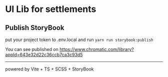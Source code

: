 # UI Lib for settlements 

## Publish StoryBook
put your project token to .env.local and run `yarn run storybook:publish`

You can see published on https://www.chromatic.com/library?appId=643e32d22c36ccb7ca3c93d5

---

powered by Vite + TS + SCSS + StoryBook
